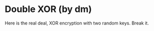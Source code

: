 Double XOR   (by dm)
==========

Here is the real deal, XOR encryption with two random keys. Break it.
